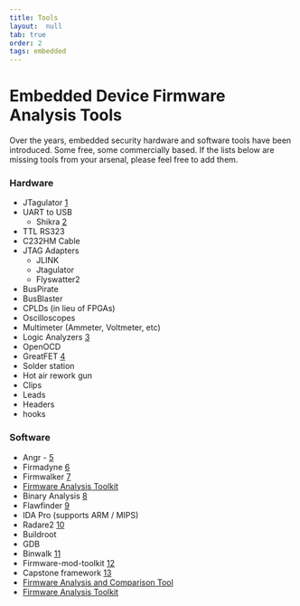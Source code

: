 ```yaml
---
title: Tools
layout:  null
tab: true
order: 2
tags: embedded
---
```


# Embedded Device Firmware Analysis Tools

Over the years, embedded security hardware and software tools have been
introduced. Some free, some commercially based. If the lists below are
missing tools from your arsenal, please feel free to add them.

### Hardware

  - JTagulator [1](http://www.grandideastudio.com/jtagulator/)
  - UART to USB
      - Shikra [2](http://int3.cc/products/the-shikra)
  - TTL RS323
  - C232HM Cable
  - JTAG Adapters
      - JLINK
      - Jtagulator
      - Flyswatter2
  - BusPirate
  - BusBlaster
  - CPLDs (in lieu of FPGAs)
  - Oscilloscopes
  - Multimeter (Ammeter, Voltmeter, etc)
  - Logic Analyzers [3](https://www.saleae.com/logic16)
  - OpenOCD
  - GreatFET [4](https://greatscottgadgets.com/greatfet/)
  - Solder station
  - Hot air rework gun
  - Clips
  - Leads
  - Headers
  - hooks

### Software

  - Angr - [5](https://github.com/angr/angr)
  - Firmadyne [6](https://github.com/firmadyne/firmadyne)
  - Firmwalker [7](https://github.com/craigz28/firmwalker)
  - [Firmware Analysis
    Toolkit](https://github.com/attify/firmware-analysis-toolkit)
  - Binary Analysis
    [8](http://www.binaryanalysis.org/en/content/show/download)
  - Flawfinder [9](https://sourceforge.net/projects/flawfinder/)
  - IDA Pro (supports ARM / MIPS)
  - Radare2 [10](https://github.com/radare/radare2)
  - Buildroot
  - GDB
  - Binwalk [11](http://binwalk.org/)
  - Firmware-mod-toolkit
    [12](https://code.google.com/archive/p/firmware-mod-kit/)
  - Capstone framework [13](http://www.capstone-engine.org/)
  - [Firmware Analysis and Comparison
    Tool](https://github.com/fkie-cad/FACT_core)
  - [Firmware Analysis
    Toolkit](https://github.com/attify/firmware-analysis-toolkit)